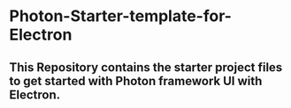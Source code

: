 # Photon-Starter-template-for-Electron
## This Repository contains the starter project files to get started with Photon framework UI with Electron.
